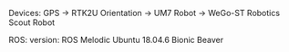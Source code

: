 Devices:
  GPS -> RTK2U
  Orientation -> UM7
  Robot -> WeGo-ST Robotics Scout Robot

ROS:
  version: ROS Melodic
  Ubuntu 18.04.6 Bionic Beaver
